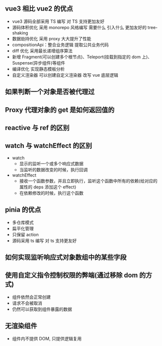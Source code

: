## vue3 相比 vue2 的优点

- vue3 源码全部采用 TS 编写 对 TS 支持更加友好
- 源码体积优化 采用 monorepo 风格编写 需要什么 引入什么 更加友好的 tree-shaking
- 数据劫持优化 采用 proxy 大大提升了性能
- compositionApi：整合业务逻辑 提取公共业务代码
- diff 优化 采用最长递增组序算法
- 新增 Fragment(可以创建多个根节点)、Teleport(挂载到指定的 dom 上)、Suspense(异步组件)等组件
- 编译优化 实现静态模板分析
- 自定义渲染器 可以创建自定义渲染器 改写 vue 底层逻辑

## 如果判断一个对象是否被代理过

## Proxy 代理对象的 get 是如何返回值的

## reactive 与 ref 的区别

## watch 与 watchEffect 的区别

- watch
  - 显示的监听一个或多个响应式数据
  - 当监听的数据改变的时候，执行回调
- watchEffect
  - 接收一个函数参数，并且立即执行，监听这个函数中所有的依赖(给对应的属性的 deps 添加这个 effect)
  - 在依赖修改的时候，执行这个函数

## pinia 的优点

- 多仓库模式
- 扁平化管理
- 只保留 action
- 源码采用 ts 编写 对 ts 支持更友好

## 如何实现监听响应式对象数组中的某些字段

## 使用自定义指令控制权限的弊端(通过移除 dom 的方式)

- 组件依然会正常创建
- 请求不会被取消
- 仍然可以获取到组件暴露的数据

## 无渲染组件

- 组件内不提供 DOM, 只提供逻辑复用
